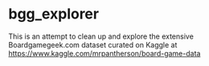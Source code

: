 # bgg_explorer
This is an attempt to clean up and explore the extensive Boardgamegeek.com dataset curated on Kaggle at https://www.kaggle.com/mrpantherson/board-game-data
